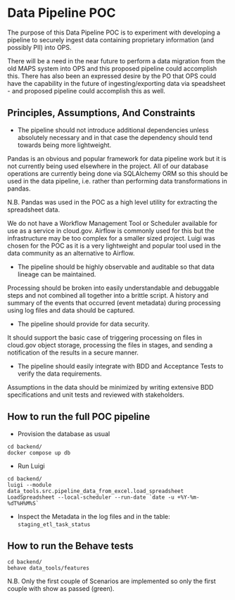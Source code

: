 # Data Pipeline POC

The purpose of this Data Pipeline POC is to experiment with developing a pipeline to securely ingest
data containing proprietary information (and possibly PII) into OPS.

There will be a need in the near future to perform a data migration from the old MAPS system into OPS
and this proposed pipeline could accomplish this.  There has also been an expressed desire by the PO that
OPS could have the capability in the future of ingesting/exporting data via speadsheet -
and proposed pipeline could accomplish this as well.

## Principles, Assumptions, And Constraints

* The pipeline should not introduce additional dependencies unless absolutely necessary and in that case
the dependency should tend towards being more lightweight.

Pandas is an obvious and popular framework for data pipeline work but it is not currently being
used elsewhere in the project.  All of our database operations are currently being done via
SQLAlchemy ORM so this should be used in the data pipeline, i.e. rather than performing data transformations
in pandas.

N.B. Pandas was used in the POC as a high level utility for extracting the spreadsheet data.

We do not have a Workflow Management Tool or Scheduler available for use as a service in cloud.gov.
Airflow is commonly used for this but the infrastructure may be too complex for a smaller sized project.
Luigi was chosen for the POC as it is a very lightweight and popular tool used in the data community
as an alternative to Airflow.

* The pipeline should be highly observable and auditable so that data lineage can be maintained.

Processing should be broken into easily understandable and debuggable steps and not combined all together
into a brittle script.  A history and summary of the events that occurred (event metadata) during processing
using log files and data should be captured.

* The pipeline should provide for data security.

It should support the basic case of triggering processing on files in cloud.gov object storage, processing the
files in stages, and sending a notification of the results in a secure manner.

* The pipeline should easily integrate with BDD and Acceptance Tests to verify the data requirements.

Assumptions in the data should be minimized by writing extensive BDD specifications and unit tests and
reviewed with stakeholders.


## How to run the full POC pipeline

* Provision the database as usual

```
cd backend/
docker compose up db
```

* Run Luigi

```
cd backend/
luigi --module data_tools.src.pipeline_data_from_excel.load_spreadsheet LoadSpreadsheet --local-scheduler --run-date `date -u +%Y-%m-%dT%H%M%S`
```

* Inspect the Metadata in the log files and in the table: `staging_etl_task_status`


## How to run the Behave tests

```
cd backend/
behave data_tools/features
```

N.B. Only the first couple of Scenarios are implemented so only the first couple with show as passed (green).
